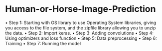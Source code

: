 # Human-or-Horse-Image-Prediction
• Step 1: Starting with OS library to use Operating System libraries, giving you access to the file system, and the zipfile library allowing you to unzip the data.
• Step 2: Import keras.
• Step 3: Adding convolutions
• Step 4: Using optimizers and loss function
• Step 5: Data preprocessing
• Step 6: Training
• Step 7: Running the model
